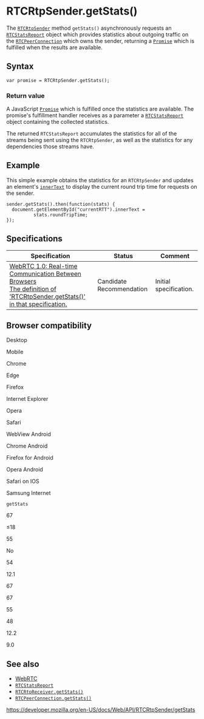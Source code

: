RTCRtpSender.getStats()
=======================

The [`RTCRtpSender`](../rtcrtpsender) method `getStats()` asynchronously requests an [`RTCStatsReport`](../rtcstatsreport) object which provides statistics about outgoing traffic on the [`RTCPeerConnection`](../rtcpeerconnection) which owns the sender, returning a [`Promise`](https://developer.mozilla.org/en-US/docs/Web/JavaScript/Reference/Global_Objects/Promise) which is fulfilled when the results are available.

Syntax
------

    var promise = RTCRtpSender.getStats();

### Return value

A JavaScript [`Promise`](https://developer.mozilla.org/en-US/docs/Web/JavaScript/Reference/Global_Objects/Promise) which is fulfilled once the statistics are available. The promise's fulfillment handler receives as a parameter a [`RTCStatsReport`](../rtcstatsreport) object containing the collected statistics.

The returned `RTCStatsReport` accumulates the statistics for all of the streams being sent using the `RTCRtpSender`, as well as the statistics for any dependencies those streams have.

Example
-------

This simple example obtains the statistics for an `RTCRtpSender` and updates an element's [`innerText`](../htmlelement/innertext) to display the current round trip time for requests on the sender.

    sender.getStats().then(function(stats) {
      document.getElementById("currentRTT").innerText =
              stats.roundTripTime;
    });

Specifications
--------------

<table><thead><tr class="header"><th>Specification</th><th>Status</th><th>Comment</th></tr></thead><tbody><tr class="odd"><td><a href="https://w3c.github.io/webrtc-pc/#widl-RTCRtpSender-getStats-Promise-RTCStatsReport">WebRTC 1.0: Real-time Communication Between Browsers<br />
<span class="small">The definition of 'RTCRtpSender.getStats()' in that specification.</span></a></td><td><span class="spec-cr">Candidate Recommendation</span></td><td>Initial specification.</td></tr></tbody></table>

Browser compatibility
---------------------

Desktop

Mobile

Chrome

Edge

Firefox

Internet Explorer

Opera

Safari

WebView Android

Chrome Android

Firefox for Android

Opera Android

Safari on IOS

Samsung Internet

`getStats`

67

≤18

55

No

54

12.1

67

67

55

48

12.2

9.0

See also
--------

-   [WebRTC](https://developer.mozilla.org/en-US/docs/Web/Guide/API/WebRTC_API)
-   [`RTCStatsReport`](../rtcstatsreport)
-   [`RTCRtpReceiver.getStats()`](../rtcrtpreceiver/getstats)
-   [`RTCPeerConnection.getStats()`](../rtcpeerconnection/getstats)

<a href="https://developer.mozilla.org/en-US/docs/Web/API/RTCRtpSender/getStats" class="_attribution-link">https://developer.mozilla.org/en-US/docs/Web/API/RTCRtpSender/getStats</a>
